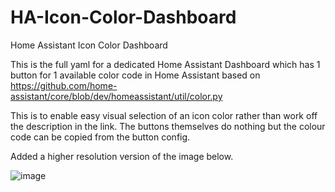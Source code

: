 # HA-Icon-Color-Dashboard
Home Assistant Icon Color Dashboard

This is the full yaml for a dedicated Home Assistant Dashboard which has 1 button for 1 available color code in Home Assistant based on https://github.com/home-assistant/core/blob/dev/homeassistant/util/color.py

This is to enable easy visual selection  of an icon color rather than work off the description in the link. The buttons themselves do nothing but the colour code can be copied from the button config.

Added a higher resolution version of the image below.

![image](https://github.com/jcmleng/HA-Icon-Color-Dashboard/assets/117505668/04b74d61-ea9a-46fe-addb-c8071aae53bb)
